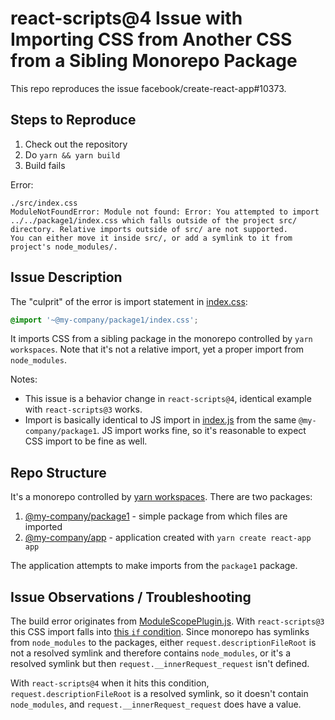 # react-scripts@4 Issue with Importing CSS from Another CSS from a Sibling Monorepo Package

This repo reproduces the issue facebook/create-react-app#10373.

## Steps to Reproduce

1. Check out the repository
1. Do `yarn && yarn build`
1. Build fails

Error:

```
./src/index.css
ModuleNotFoundError: Module not found: Error: You attempted to import ../../package1/index.css which falls outside of the project src/ directory. Relative imports outside of src/ are not supported.
You can either move it inside src/, or add a symlink to it from project's node_modules/.
```

## Issue Description

The "culprit" of the error is import statement in [index.css](packages/app/src/index.css):

```css
@import '~@my-company/package1/index.css';
```

It imports CSS from a sibling package in the monorepo controlled by `yarn workspaces`. Note that it's not
a relative import, yet a proper import from `node_modules`.

Notes:
 - This issue is a behavior change in `react-scripts@4`, identical example with `react-scripts@3` works.
 - Import is basically identical to JS import in [index.js](packages/app/src/index.js) from the same
   `@my-company/package1`. JS import works fine, so it's reasonable to expect CSS import to be fine as well.

## Repo Structure

It's a monorepo controlled by [yarn workspaces](https://classic.yarnpkg.com/en/docs/workspaces/). There are
two packages:
1. [@my-company/package1](packages/package1/package.json) - simple package from which files are imported
1. [@my-company/app](packages/app/package.json) - application created with `yarn create react-app app`

The application attempts to make imports from the `package1` package.

## Issue Observations / Troubleshooting

The build error originates from [ModuleScopePlugin.js](https://github.com/facebook/create-react-app/blob/master/packages/react-dev-utils/ModuleScopePlugin.js).
With `react-scripts@3` this CSS import falls into
[this `if` condition](https://github.com/facebook/create-react-app/blob/master/packages/react-dev-utils/ModuleScopePlugin.js#L31).
Since monorepo has symlinks from `node_modules` to the packages, either `request.descriptionFileRoot` is not
a resolved symlink and therefore contains `node_modules`, or it's a resolved symlink but then
`request.__innerRequest_request` isn't defined.

With `react-scripts@4` when it hits this condition, `request.descriptionFileRoot` is a resolved symlink,
so it doesn't contain `node_modules`, and `request.__innerRequest_request` does have a value.
